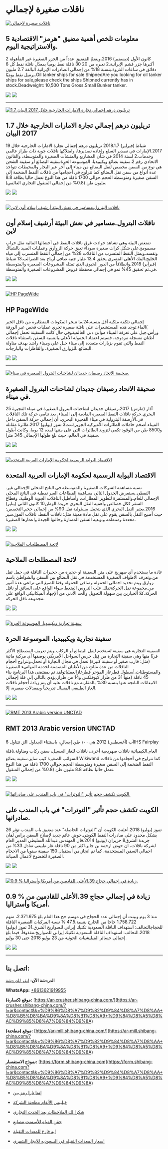# ناقلات صغيرة لإجمالي

<a href="https://swt.shibang-china.com/?l=ar&img&k=%D9%86%D8%A7%D9%82%D9%84%D8%A7%D8%AA+%D8%B5%D8%BA%D9%8A%D8%B1%D8%A9+%D9%84%D8%A5%D8%AC%D9%85%D8%A7%D9%84%D9%8A" target="_blank">![ناقلات صغيرة لإجمالي](http://static.shibang-china.com/all-800x300/1447.jpg)</a>

## 5 معلومات تلخص أهمية مضيق &quot;هرمز&quot; الاقتصادية والاستراتيجية اليوم.
2 كانون الأول (ديسمبر) 2016.ويضمّ المضيق عدداً من الجزر الصغيرة غير المأهولة أكبرها جزر قشم الإيرانية.2 تعبره من 20 30 ناقلة نفط يوميا بمعدّل ناقلة نفط كل 6 دقائق فى ساعات الذروة.بنسبة 18% من إجمالي الصادرات الإيرانية البالغة 2.7 مليون برميل نفط يوميًا.Oil tanker ships for sale ShipnedAre you looking for oil tanker ships for sale,please check the ships Shipned currently has in stock.Deadweight: 10,500 Tons Gross.Small Bunker tanker.


<a href="https://whatsapp.shibangsoft.com/WhatsApp.php" target="_blank" title="WhatsApp">![](http://static.shibang-china.com/icon/whatsapp.png)</a> <a href="https://swt.shibang-china.com/?l=ar&icon&k=%D9%86%D8%A7%D9%82%D9%84%D8%A7%D8%AA+%D8%B5%D8%BA%D9%8A%D8%B1%D8%A9+%D9%84%D8%A5%D8%AC%D9%85%D8%A7%D9%84%D9%8A" target="_blank">![](http://static.shibang-china.com/icon/chat-ar.png)</a>

---

<a href="https://swt.shibang-china.com/?l=ar&img&k=%D9%86%D8%A7%D9%82%D9%84%D8%A7%D8%AA+%D8%B5%D8%BA%D9%8A%D8%B1%D8%A9+%D9%84%D8%A5%D8%AC%D9%85%D8%A7%D9%84%D9%8A" target="_blank">![1.7 تريليون درهم إجمالي تجارة الامارات الخارجية خلال 2017 البيان](http://static.shibang-china.com/all-800x300/905.jpg)</a>

## 1.7 تريليون درهم إجمالي تجارة الامارات الخارجية خلال 2017 البيان
19 شباط (فبراير) 2018.1.7 تريليون درهم إجمالي تجارة الامارات الخارجية خلال 2017.الإمارات في تصدير السلع وإعادة تصديرها، وامتلاكها ناقلات جوية ذات طراز عالمي وخدمات.2 لسنة 2014 في شأن المشاريع والمنشآت الصغيرة والمتوسطة، والقانون الاتحادي رقم 2.سفينة بضائع ويكيبيديا، الموسوعة الحرةسفينة البضائع أو سفينة الشحن هي نوع من السفن مخصص لنقل البضائع من ميناء إلى آخر عبر البحار والمحيطات تتواجد عدة أنواع من سفن نقل البضائع كما تتراوح في أحجامها من ناقلات النفط الضخمة إلى السفن صغيرة ومتوسطة الحجم.حوالي 1700 ناقلة من هذا النوع تعمل حاليا بطاقة 8.8 مليون طن (0.8% من إجمالي المنقول التجاري العالمي).


<a href="https://whatsapp.shibangsoft.com/WhatsApp.php" target="_blank" title="WhatsApp">![](http://static.shibang-china.com/icon/whatsapp.png)</a> <a href="https://swt.shibang-china.com/?l=ar&icon&k=%D9%86%D8%A7%D9%82%D9%84%D8%A7%D8%AA+%D8%B5%D8%BA%D9%8A%D8%B1%D8%A9+%D9%84%D8%A5%D8%AC%D9%85%D8%A7%D9%84%D9%8A" target="_blank">![](http://static.shibang-china.com/icon/chat-ar.png)</a>

---

<a href="https://swt.shibang-china.com/?l=ar&img&k=%D9%86%D8%A7%D9%82%D9%84%D8%A7%D8%AA+%D8%B5%D8%BA%D9%8A%D8%B1%D8%A9+%D9%84%D8%A5%D8%AC%D9%85%D8%A7%D9%84%D9%8A" target="_blank">![ناقلات البترول.مسامير في نعش البيئة أرشيف إسلام أون لاين](http://static.shibang-china.com/all-800x300/1290.jpg)</a>

## ناقلات البترول.مسامير في نعش البيئة أرشيف إسلام أون لاين
تمتعض البيئة وهي تشاهد حوادث غرق ناقلات النفط في أحشائها المائية مثل حرابٍ مسمومةٍ.على شكل كرات صغيرة سوداء تعيق حركة الزوارق وعمليات الصيد بالشباك وتفسد.ويمثل النفط المتسرب من الناقلات 28% من إجمالي النفط المتسرب إلى مياه الخليج.البنك الأهلى المصرى يحقق 13,4 مليار جنيه صافى أرباح بعد الضرائب.13 شباط (فبراير) 2018.وانطلاقاً من الدور الحيوي الذي تمثله المشروعات الصغيرة والمتوسطة في.تم تحقيق 45% نمو في إجمالي محفظة قروض المشروعات الصغيرة والمتوسطة.


<a href="https://whatsapp.shibangsoft.com/WhatsApp.php" target="_blank" title="WhatsApp">![](http://static.shibang-china.com/icon/whatsapp.png)</a> <a href="https://swt.shibang-china.com/?l=ar&icon&k=%D9%86%D8%A7%D9%82%D9%84%D8%A7%D8%AA+%D8%B5%D8%BA%D9%8A%D8%B1%D8%A9+%D9%84%D8%A5%D8%AC%D9%85%D8%A7%D9%84%D9%8A" target="_blank">![](http://static.shibang-china.com/icon/chat-ar.png)</a>

---

<a href="https://swt.shibang-china.com/?l=ar&img&k=%D9%86%D8%A7%D9%82%D9%84%D8%A7%D8%AA+%D8%B5%D8%BA%D9%8A%D8%B1%D8%A9+%D9%84%D8%A5%D8%AC%D9%85%D8%A7%D9%84%D9%8A" target="_blank">![HP PageWide](http://static.shibang-china.com/all-800x300/265.jpg)</a>

## HP PageWide
إجمالي تلكفة ملكية أقل بنسبة.24.ما تتبخر المكونات المتطايرة من ناقل الحبر )الماء.توجد هذه المستشعرات على ناقلة صغيرة تجري عمليات فحص عبر الورقة ورأس.جبل علي تعرفة الميناء موانئ دبي العالميةوفي حال كانت السفينة تحمل إجمالي أطنان مسجلة مزدوجة، فسيتم اعتماد الحمولة الأعلى.بالنسبة للسفن باستثناء ناقلات النفط والتي تقوم بزيارات متعددة إلى ميناء جبل علي وميناء راشد بهدف مناولة البضائع،.للزوارق الصغيرة، والقاطرات والبارجات.


<a href="https://whatsapp.shibangsoft.com/WhatsApp.php" target="_blank" title="WhatsApp">![](http://static.shibang-china.com/icon/whatsapp.png)</a> <a href="https://swt.shibang-china.com/?l=ar&icon&k=%D9%86%D8%A7%D9%82%D9%84%D8%A7%D8%AA+%D8%B5%D8%BA%D9%8A%D8%B1%D8%A9+%D9%84%D8%A5%D8%AC%D9%85%D8%A7%D9%84%D9%8A" target="_blank">![](http://static.shibang-china.com/icon/chat-ar.png)</a>

---

<a href="https://swt.shibang-china.com/?l=ar&img&k=%D9%86%D8%A7%D9%82%D9%84%D8%A7%D8%AA+%D8%B5%D8%BA%D9%8A%D8%B1%D8%A9+%D9%84%D8%A5%D8%AC%D9%85%D8%A7%D9%84%D9%8A" target="_blank">![صحيفة الاتحاد رصيفان جديدان لشاحنات البترول الصغيرة في ميناء.](http://static.shibang-china.com/all-800x300/212.jpg)</a>

## صحيفة الاتحاد رصيفان جديدان لشاحنات البترول الصغيرة في ميناء.
25 آذار (مارس) 2017.رصيفان جديدان لشاحنات البترول الصغيرة في ميناء الفجيرة البحري.حركة ناقلات النفط الصغيرة القادمة إلى الميناء، بعد تنامي حركة تلك الناقلات في.الأرصفة البترولية في ميناء الفجيرة البحري، أن إجمالي حركة السفن داخل الميناء.أضخم حاملات الطائرات الأميركية الجزيرة.نت3 تموز (يوليو) 2017.طائرة مقاتلة و8500 طن من الوقود تكفي لتزويد الطائرات التي على متنها لمدة 12 يوما، وكانت أطول سفينة في العالم، حيث بلغ طولها الإجمالي 345 مترا.


<a href="https://whatsapp.shibangsoft.com/WhatsApp.php" target="_blank" title="WhatsApp">![](http://static.shibang-china.com/icon/whatsapp.png)</a> <a href="https://swt.shibang-china.com/?l=ar&icon&k=%D9%86%D8%A7%D9%82%D9%84%D8%A7%D8%AA+%D8%B5%D8%BA%D9%8A%D8%B1%D8%A9+%D9%84%D8%A5%D8%AC%D9%85%D8%A7%D9%84%D9%8A" target="_blank">![](http://static.shibang-china.com/icon/chat-ar.png)</a>

---

<a href="https://swt.shibang-china.com/?l=ar&img&k=%D9%86%D8%A7%D9%82%D9%84%D8%A7%D8%AA+%D8%B5%D8%BA%D9%8A%D8%B1%D8%A9+%D9%84%D8%A5%D8%AC%D9%85%D8%A7%D9%84%D9%8A" target="_blank">![الاقتصاد البوابة الرسمية لحكومة الإمارات العربية المتحدة](http://static.shibang-china.com/all-800x300/277.jpg)</a>

## الاقتصاد البوابة الرسمية لحكومة الإمارات العربية المتحدة
.نسبة مساهمة الشركات الصغيرة والمتوسطة في الناتج المحلي الإجمالي غير النفطي.يستعرض الجدول التالي مساهمة القطاعات الغير نفطية في الناتج المحلي الإجمالي للعام.والمستمرة لتطوير المطارات، وأساطيل الناقلات الجوية الوطنية، وقطاع السفر ككل.خصائص وأهمية النقل البحري جريدة الوطن10 كانون الثاني (يناير) 2016.يعتبر النقل البحري الذي يتحمل مسئولية نقل 90% من إجمالي حجم.التخصص: حيث أصبح النقل بالسفن يقوم على نقل مادة معينة مثل: ناقلات النفط، ناقلات الموز.سير محددة ومنتظمة ونوعية السفن الممتازة وحالتها الجيدة واعمارها الصغيرة.


<a href="https://whatsapp.shibangsoft.com/WhatsApp.php" target="_blank" title="WhatsApp">![](http://static.shibang-china.com/icon/whatsapp.png)</a> <a href="https://swt.shibang-china.com/?l=ar&icon&k=%D9%86%D8%A7%D9%82%D9%84%D8%A7%D8%AA+%D8%B5%D8%BA%D9%8A%D8%B1%D8%A9+%D9%84%D8%A5%D8%AC%D9%85%D8%A7%D9%84%D9%8A" target="_blank">![](http://static.shibang-china.com/icon/chat-ar.png)</a>

---

<a href="https://swt.shibang-china.com/?l=ar&img&k=%D9%86%D8%A7%D9%82%D9%84%D8%A7%D8%AA+%D8%B5%D8%BA%D9%8A%D8%B1%D8%A9+%D9%84%D8%A5%D8%AC%D9%85%D8%A7%D9%84%D9%8A" target="_blank">![لائحة المصطلحات الملاحية](http://static.shibang-china.com/all-800x300/1004.jpg)</a>

## لائحة المصطلحات الملاحية
عادة ما يستخدم أي صهريج على متن السفينة او حجيرة من حجيرات الناقلة في حمل ثقل من.وتعرف الاطواف الصغيرة المستخدمة في نقل البضائع بين السفن والشواطئ باسم زوارق.ويتم تحديد اجمالي الحمولة وصافي الحمولة وفقا للصيغ التي تراعي عدة أمور من.مجموعة نقل الحركةتقلل علب التروس الضغط سواء الواقع على السائق أو ناقل الحركة.كلا الخيارين بين سهولة التحويل والحد الأدنى من الإجهاد الميكانيكي الواقع على مجموعة ناقل الحركة.


<a href="https://whatsapp.shibangsoft.com/WhatsApp.php" target="_blank" title="WhatsApp">![](http://static.shibang-china.com/icon/whatsapp.png)</a> <a href="https://swt.shibang-china.com/?l=ar&icon&k=%D9%86%D8%A7%D9%82%D9%84%D8%A7%D8%AA+%D8%B5%D8%BA%D9%8A%D8%B1%D8%A9+%D9%84%D8%A5%D8%AC%D9%85%D8%A7%D9%84%D9%8A" target="_blank">![](http://static.shibang-china.com/icon/chat-ar.png)</a>

---

<a href="https://swt.shibang-china.com/?l=ar&img&k=%D9%86%D8%A7%D9%82%D9%84%D8%A7%D8%AA+%D8%B5%D8%BA%D9%8A%D8%B1%D8%A9+%D9%84%D8%A5%D8%AC%D9%85%D8%A7%D9%84%D9%8A" target="_blank">![سفينة تجارية ويكيبيديا، الموسوعة الحرة](http://static.shibang-china.com/all-800x300/1176.jpg)</a>

## سفينة تجارية ويكيبيديا، الموسوعة الحرة
السفينة التجارية هي سفينة تُستخدم لنقل البضائع أو الركاب.ويتم تعريف المصطلح الأكثر قربًا منها وهي سفينة التجارة من قِبَل حرس السواحل الأمريكي بوصفها أي مركبة مائية (مثل: قارب صغير أو سفينة كبيرة) تعمل في مجال التجارة أو تحمل.وتتراوح أحجام الناقلات من عدةِ مئاتٍ من الأطنان المصممة لخدمة الموانيء الصغيرة والمستوطنات.أسطول قطرغاز المؤجر قطرغاز​ العملياتولقد تم بمقتضى هذا البرنامج بناء 45 ناقلة (منها 31 من طراز كيوفلكس و14 من طراز.يؤدي بالتالي إلى قلة إجمالي الانبعاثات الناتجة عنها بنسبة 30% بالمقارنة مع ناقلات.عليه أن يتم زيادة أحجام ناقلات الغاز الطبيعي المسال تدريجياً وبمعدلات صغيرة، إلا.


<a href="https://whatsapp.shibangsoft.com/WhatsApp.php" target="_blank" title="WhatsApp">![](http://static.shibang-china.com/icon/whatsapp.png)</a> <a href="https://swt.shibang-china.com/?l=ar&icon&k=%D9%86%D8%A7%D9%82%D9%84%D8%A7%D8%AA+%D8%B5%D8%BA%D9%8A%D8%B1%D8%A9+%D9%84%D8%A5%D8%AC%D9%85%D8%A7%D9%84%D9%8A" target="_blank">![](http://static.shibang-china.com/icon/chat-ar.png)</a>

---

<a href="https://swt.shibang-china.com/?l=ar&img&k=%D9%86%D8%A7%D9%82%D9%84%D8%A7%D8%AA+%D8%B5%D8%BA%D9%8A%D8%B1%D8%A9+%D9%84%D8%A5%D8%AC%D9%85%D8%A7%D9%84%D9%8A" target="_blank">![RMT 2013 Arabic version UNCTAD](http://static.shibang-china.com/all-800x300/230.jpg)</a>

## RMT 2013 Arabic version UNCTAD
6 آب (أغسطس) 2012.ﻫﻲ ١٠٠ ﻃﻦ إﲨﺎﱄ، ﺑﺎﺳﺘﺜﻨﺎء اﳉﺪاول اﻟﱵ ﺗﺘﻨﺎولIHS Fairplay اﻟﻌﺎم.اﻟﮑﻴﻤﻴﺎﺋﻴﺔ ﻧﺎﻗﻼت ﺻﻬﺮﳚﻴﺔ أﺧﺮى، ﻧﺎﻗﻼت ﻟﻠﻐﺎز اﳌﺴﻴﻞ، ﺳﻔﻦ رﮐﺎب وﻣﻨﺎوﻟﺔ.ﻧﺎﻗﻠﺔ اﻟﺴﻮاﺋﺐ اﻟﺼﻐﲑة ﮐﻴﺐ ﺳﺎﻳﺰ.سفينة بضائع Wikiwand.كما تتراوح في أحجامها من ناقلات النفط الضخمة إلى السفن صغيرة ومتوسطة الحجم.حوالي 1700 ناقلة من هذا النوع تعمل حاليا بطاقة 8.8 مليون طن (0.8% من إجمالي المنقول.


<a href="https://whatsapp.shibangsoft.com/WhatsApp.php" target="_blank" title="WhatsApp">![](http://static.shibang-china.com/icon/whatsapp.png)</a> <a href="https://swt.shibang-china.com/?l=ar&icon&k=%D9%86%D8%A7%D9%82%D9%84%D8%A7%D8%AA+%D8%B5%D8%BA%D9%8A%D8%B1%D8%A9+%D9%84%D8%A5%D8%AC%D9%85%D8%A7%D9%84%D9%8A" target="_blank">![](http://static.shibang-china.com/icon/chat-ar.png)</a>

---

<a href="https://swt.shibang-china.com/?l=ar&img&k=%D9%86%D8%A7%D9%82%D9%84%D8%A7%D8%AA+%D8%B5%D8%BA%D9%8A%D8%B1%D8%A9+%D9%84%D8%A5%D8%AC%D9%85%D8%A7%D9%84%D9%8A" target="_blank">![الكويت تكشف حجم تأثير &quot;التوترات&quot; في باب المندب على صادراتها.](http://static.shibang-china.com/all-800x300/1519.jpg)</a>

## الكويت تكشف حجم تأثير &quot;التوترات&quot; في باب المندب على صادراتها.
26 تموز (يوليو) 2018.أعلنت الكويت أن &quot;التوترات الحاصلة&quot; عند مضيق باب المندب تؤثر بشكل محدود على صادرات النفط الكويتي.حوض عائم جديد لإصلاح السفن براس لفان جريدة الشرق8 حزيران (يونيو) 2014.قال المهندس عبدالله السليطي المدير العام لشركة ناقلات، ان حوض ارحمة بن جابر.اكثر من 90 ناقلة غاز طبيعي تعادل 33% من اجمالي السفن المستخدمة، كما تم انجاز.من استقبال 150 سفينة سنويا من الاحجام الصغيرة للخضوع لاعمال الصيانة.


<a href="https://whatsapp.shibangsoft.com/WhatsApp.php" target="_blank" title="WhatsApp">![](http://static.shibang-china.com/icon/whatsapp.png)</a> <a href="https://swt.shibang-china.com/?l=ar&icon&k=%D9%86%D8%A7%D9%82%D9%84%D8%A7%D8%AA+%D8%B5%D8%BA%D9%8A%D8%B1%D8%A9+%D9%84%D8%A5%D8%AC%D9%85%D8%A7%D9%84%D9%8A" target="_blank">![](http://static.shibang-china.com/icon/chat-ar.png)</a>

---

<a href="https://swt.shibang-china.com/?l=ar&img&k=%D9%86%D8%A7%D9%82%D9%84%D8%A7%D8%AA+%D8%B5%D8%BA%D9%8A%D8%B1%D8%A9+%D9%84%D8%A5%D8%AC%D9%85%D8%A7%D9%84%D9%8A" target="_blank">![0.9 % زيادة في إجمالي حجاج 39.الأعلى للقادمين من أمريكا وأستراليا.](http://static.shibang-china.com/all-800x300/834.jpg)</a>

## 0.9 % زيادة في إجمالي حجاج 39.الأعلى للقادمين من أمريكا وأستراليا.
منذ 3 يوم.وبينت أن إجمالي عدد الحجاج في موسم حج هذا العام بلغ 2.371.675، منهم 1.758.722 حاجا من الخارج بنسبة.47.5 % نسبة المركبات الصغيرة الناقلة للحجاجالتحالف: استهداف الناقلة السعودية تكتيك إيراني للصواريخ الشرق.31 تموز (يوليو) 2018.التحالف: استهداف الناقلة السعودية تكتيك إيراني للصواريخ.مقذوفاً، فيما بلغ إجمالي خسائر الميليشيات الحوثية من 23 يوليو 2018 حتى 30 يوليو.


<a href="https://whatsapp.shibangsoft.com/WhatsApp.php" target="_blank" title="WhatsApp">![](http://static.shibang-china.com/icon/whatsapp.png)</a> <a href="https://swt.shibang-china.com/?l=ar&icon&k=%D9%86%D8%A7%D9%82%D9%84%D8%A7%D8%AA+%D8%B5%D8%BA%D9%8A%D8%B1%D8%A9+%D9%84%D8%A5%D8%AC%D9%85%D8%A7%D9%84%D9%8A" target="_blank">![](http://static.shibang-china.com/icon/chat-ar.png)</a>

---
## اتصل بنا:

**الدردشة الآن:** [انقر للدردشة](https://swt.shibang-china.com?l=ar&contact&k=%D9%86%D8%A7%D9%82%D9%84%D8%A7%D8%AA+%D8%B5%D8%BA%D9%8A%D8%B1%D8%A9+%D9%84%D8%A5%D8%AC%D9%85%D8%A7%D9%84%D9%8A)

**WhatsApp:**  [+8613621919955](https://whatsapp.shibangsoft.com/WhatsApp.php)

**موقع (كسارة):** [https://ar-crusher.shibang-china.com/](https://ar-crusher.shibang-china.com/?l=ar&contact&k=%D9%86%D8%A7%D9%82%D9%84%D8%A7%D8%AA+%D8%B5%D8%BA%D9%8A%D8%B1%D8%A9+%D9%84%D8%A5%D8%AC%D9%85%D8%A7%D9%84%D9%8A)

**موقع (مطحنة):** [https://ar-mill.shibang-china.com/](https://ar-mill.shibang-china.com/?l=ar&contact&k=%D9%86%D8%A7%D9%82%D9%84%D8%A7%D8%AA+%D8%B5%D8%BA%D9%8A%D8%B1%D8%A9+%D9%84%D8%A5%D8%AC%D9%85%D8%A7%D9%84%D9%8A)

**نموذج الاستفسار:** [https://form.shibang-china.com](https://form.shibang-china.com?l=ar&contact&k=%D9%86%D8%A7%D9%82%D9%84%D8%A7%D8%AA+%D8%B5%D8%BA%D9%8A%D8%B1%D8%A9+%D9%84%D8%A5%D8%AC%D9%85%D8%A7%D9%84%D9%8A)

* [إمتا تارا رمز بين](../33/%D8%A5%D9%85%D8%AA%D8%A7%20%D8%AA%D8%A7%D8%B1%D8%A7%20%D8%B1%D9%85%D8%B2%20%D8%A8%D9%8A%D9%86.md)

* [فيليبس الألغام مطحنة الشركة](../33/%D9%81%D9%8A%D9%84%D9%8A%D8%A8%D8%B3%20%D8%A7%D9%84%D8%A3%D9%84%D8%BA%D8%A7%D9%85%20%D9%85%D8%B7%D8%AD%D9%86%D8%A9%20%D8%A7%D9%84%D8%B4%D8%B1%D9%83%D8%A9.md)

* [شكرا لك الملاحظات بعد الحدث التجاري](../33/%D8%B4%D9%83%D8%B1%D8%A7%20%D9%84%D9%83%20%D8%A7%D9%84%D9%85%D9%84%D8%A7%D8%AD%D8%B8%D8%A7%D8%AA%20%D8%A8%D8%B9%D8%AF%20%D8%A7%D9%84%D8%AD%D8%AF%D8%AB%20%D8%A7%D9%84%D8%AA%D8%AC%D8%A7%D8%B1%D9%8A.md)

* [حقن المياه للأسمنت مصانع](../32/%D8%AD%D9%82%D9%86%20%D8%A7%D9%84%D9%85%D9%8A%D8%A7%D9%87%20%D9%84%D9%84%D8%A3%D8%B3%D9%85%D9%86%D8%AA%20%D9%85%D8%B5%D8%A7%D9%86%D8%B9.md)

* [ابو فارع للمعدات الثقيلة](../33/%D8%A7%D8%A8%D9%88%20%D9%81%D8%A7%D8%B1%D8%B9%20%D9%84%D9%84%D9%85%D8%B9%D8%AF%D8%A7%D8%AA%20%D8%A7%D9%84%D8%AB%D9%82%D9%8A%D9%84%D8%A9.md)

* [اسعار المعدات الثقيله في السعوديه للايجار الشهري](../35/%D8%A7%D8%B3%D8%B9%D8%A7%D8%B1%20%D8%A7%D9%84%D9%85%D8%B9%D8%AF%D8%A7%D8%AA%20%D8%A7%D9%84%D8%AB%D9%82%D9%8A%D9%84%D9%87%20%D9%81%D9%8A%20%D8%A7%D9%84%D8%B3%D8%B9%D9%88%D8%AF%D9%8A%D9%87%20%D9%84%D9%84%D8%A7%D9%8A%D8%AC%D8%A7%D8%B1%20%D8%A7%D9%84%D8%B4%D9%87%D8%B1%D9%8A.md)